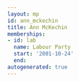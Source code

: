```yaml
---
layout: mp
id: ann_mckechin
title: Ann McKechin
memberships:
- id: lab
  name: Labour Party
  start: '2001-10-24'
  end: 
autogenerated: true
---
```

